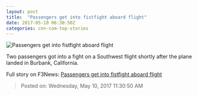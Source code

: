 ```yaml
---
layout: post
title:  "Passengers get into fistfight aboard flight"
date: 2017-05-10 06:30:50Z
categories: cnn-com-top-stories
---
```


![Passengers get into fistfight aboard flight](http://i2.cdn.cnn.com/cnnnext/dam/assets/170510015727-burbank-airport-plane-fight-super-tease.jpg)

Two passengers got into a fight on a Southwest flight shortly after the plane landed in Burbank, California.


Full story on F3News: [Passengers get into fistfight aboard flight](http://www.f3nws.com/n/VjDFnH)

> Posted on: Wednesday, May 10, 2017 11:30:50 AM
